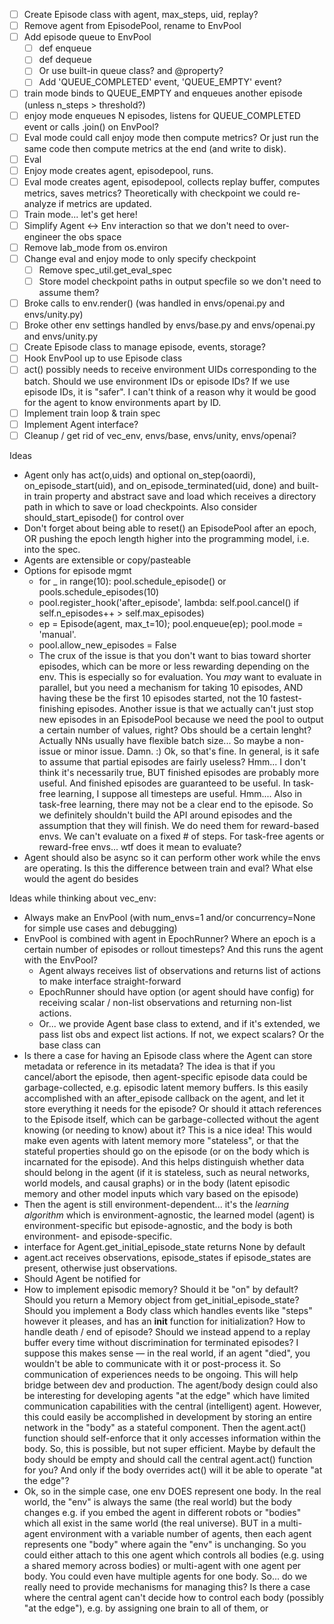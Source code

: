 
- [ ] Create Episode class with agent, max_steps, uid, replay?
- [ ] Remove agent from EpisodePool, rename to EnvPool
- [ ] Add episode queue to EnvPool
    - [ ] def enqueue
    - [ ] def dequeue
    - [ ] Or use built-in queue class? and @property?
    - [ ] Add 'QUEUE_COMPLETED' event, 'QUEUE_EMPTY' event?
- [ ] train mode binds to QUEUE_EMPTY and enqueues another episode (unless n_steps > threshold?)
- [ ] enjoy mode enqueues N episodes, listens for QUEUE_COMPLETED event or calls .join() on EnvPool?
- [ ] Eval mode could call enjoy mode then compute metrics?  Or just run the same code then compute metrics at the end (and write to disk).
- [ ] Eval 
- [ ] Enjoy mode creates agent, episodepool, runs.
- [ ] Eval mode creates agent, episodepool, collects replay buffer, computes metrics, saves metrics?  Theoretically with checkpoint we could re-analyze if metrics are updated.
- [ ] Train mode... let's get here!
- [ ] Simplify Agent <-> Env interaction so that we don't need to over-engineer the obs space
- [ ] Remove lab_mode from os.environ
- [ ] Change eval and enjoy mode to only specify checkpoint
    - [ ] Remove spec_util.get_eval_spec
    - [ ] Store model checkpoint paths in output specfile so we don't need to assume them?
- [ ] Broke calls to env.render() (was handled in envs/openai.py and envs/unity.py)
- [ ] Broke other env settings handled by envs/base.py and envs/openai.py and envs/unity.py
- [ ] Create Episode class to manage episode, events, storage?
- [ ] Hook EnvPool up to use Episode class
- [ ] act() possibly needs to receive environment UIDs corresponding to the batch.  Should we use environment IDs or episode IDs?  If we use episode IDs, it is "safer".  I can't think of a reason why it would be good for the agent to know environments apart by ID.
- [ ] Implement train loop & train spec
- [ ] Implement Agent interface?
- [ ] Cleanup / get rid of vec_env, envs/base, envs/unity, envs/openai?

Ideas
- Agent only has act(o,uids) and optional on_step(oaordi), on_episode_start(uid), and on_episode_terminated(uid, done) and built-in train property and abstract save and load which receives a directory path in which to save or load checkpoints. Also consider should_start_episode() for control over 
- Don't forget about being able to reset() an EpisodePool after an epoch, OR pushing the epoch length higher into the programming model, i.e. into the spec.
- Agents are extensible or copy/pasteable 
- Options for episode mgmt
    - for _ in range(10): pool.schedule_episode() or pools.schedule_episodes(10)
    - pool.register_hook('after_episode', lambda: self.pool.cancel() if self.n_episodes++ > self.max_episodes)
    - ep = Episode(agent, max_t=10); pool.enqueue(ep);  pool.mode = 'manual'.
    - pool.allow_new_episodes = False
    - The crux of the issue is that you don't want to bias toward shorter episodes, which can be more or less rewarding depending on the env.  This is especially so for evaluation.  You *may* want to evaluate in parallel, but you need a mechanism for taking 10 episodes, AND having these be the first 10 episodes started, not the 10 fastest-finishing episodes.  Another issue is that we actually can't just stop new episodes in an EpisodePool because we need the pool to output a certain number of values, right?  Obs should be a certain lenght?  Actually NNs usually have flexible batch size...  So maybe a non-issue or minor issue. Damn. :) Ok, so that's fine.  In general, is it safe to assume that partial episodes are fairly useless?  Hmm... I don't think it's necessarily true, BUT finished episodes are probably more useful. And finished episodes are guaranteed to be useful.  In task-free learning, I suppose all timesteps are useful.  Hmm....  Also in task-free learning, there may not be a clear end to the episode.  So we definitely shouldn't build the API around episodes and the assumption that they will finish.  We do need them for reward-based envs.  We can't evaluate on a fixed # of steps.  For task-free agents or reward-free envs... wtf does it mean to evaluate?  
- Agent should also be async so it can perform other work while the envs are operating.  Is this the difference between train and eval?  What else would the agent do besides 
    

Ideas while thinking about vec_env:
- Always make an EnvPool (with num_envs=1 and/or concurrency=None for simple use cases and debugging)
- EnvPool is combined with agent in EpochRunner?  Where an epoch is a certain number of episodes or rollout timesteps?  And this runs the agent with the EnvPool?
  - Agent always receives list of observations and returns list of actions to make interface straight-forward
  - EpochRunner should have option (or agent should have config) for receiving scalar / non-list observations and returning non-list actions.
  - Or... we provide Agent base class to extend, and if it's extended, we pass list obs and expect list actions. If not, we expect scalars?  Or the base class can 
- Is there a case for having an Episode class where the Agent can store metadata or reference in its metadata?  The idea is that if you cancel/abort the episode, then agent-specific episode data could be garbage-collected, e.g. episodic latent memory buffers.  Is this easily accomplished with an after_episode callback on the agent, and let it store everything it needs for the episode?  Or should it attach references to the Episode itself, which can be garbage-collected without the agent knowing (or needing to know) about it?  This is a nice idea! This would make even agents with latent memory more "stateless", or that the stateful properties should go on the episode (or on the body which is incarnated for the episode).  And this helps distinguish whether data should belong in the agent (if it is stateless, such as neural networks, world models, and causal graphs) or in the body (latent episodic memory and other model inputs which vary based on the episode)
- Then the agent is still environment-dependent... it's the *learning algorithm* which is environment-agnostic, the learned model (agent) is environment-specific but episode-agnostic, and the body is both environment- and episode-specific.
- interface for Agent.get_initial_episode_state returns None by default
- agent.act receives observations, episode_states if episode_states are present, otherwise just observations.
- Should Agent be notified for 
- How to implement episodic memory?  Should it be "on" by default?  Should you return a Memory object from get_initial_episode_state?  Should you implement a Body class which handles events like "steps" however it pleases, and has an __init__ function for initialization?  How to handle death / end of episode?  Should we instead append to a replay buffer every time without discrimination for terminated episodes?  I suppose this makes sense — in the real world, if an agent "died", you wouldn't be able to communicate with it or post-process it.  So communication of experiences needs to be ongoing.  This will help bridge between dev and production.  The agent/body design could also be interesting for developing agents "at the edge" which have limited communication capabilities with the central (intelligent) agent.  However, this could easily be accomplished in development by storing an entire network in the "body" as a stateful component. Then the agent.act() function should self-enforce that it only accesses information within the body.  So, this is possible, but not super efficient.  Maybe by default the body should be empty and should call the central agent.act() function for you?  And only if the body overrides act() will it be able to operate "at the edge"?
- Ok, so in the simple case, one env DOES represent one body.  In the real world, the "env" is always the same (the real world) but the body changes e.g. if you embed the agent in different robots or "bodies" which all exist in the same world (the real universe).  BUT in a multi-agent environment with a variable number of agents, then each agent represents one "body" where again the "env" is unchanging.  So you could either attach to this one agent which controls all bodies (e.g. using a shared memory across bodies) or multi-agent with one agent per body.  You could even have multiple agents for one body.  So... do we really need to provide mechanisms for managing this?  Is there a case where the central agent can't decide how to control each body (possibly "at the edge"), e.g. by assigning one brain to all of them, or 